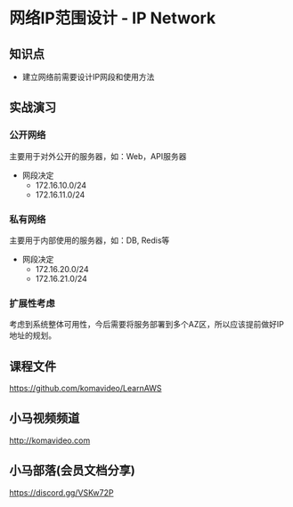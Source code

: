 网络IP范围设计 - IP Network
==========================

## 知识点

* 建立网络前需要设计IP网段和使用方法

## 实战演习

### 公开网络

主要用于对外公开的服务器，如：Web，API服务器

+ 网段决定
  + 172.16.10.0/24
  + 172.16.11.0/24
 
### 私有网络

主要用于内部使用的服务器，如：DB, Redis等

+ 网段决定
  + 172.16.20.0/24
  + 172.16.21.0/24

### 扩展性考虑

考虑到系统整体可用性，今后需要将服务部署到多个AZ区，所以应该提前做好IP地址的规划。

## 课程文件

https://github.com/komavideo/LearnAWS

## 小马视频频道

http://komavideo.com

## 小马部落(会员文档分享)

https://discord.gg/VSKw72P
